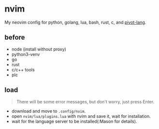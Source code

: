 # nvim

My neovim config for python, golang, lua, bash, rust, c, and [pivot-lang](https://lang.pivotstudio.cn/).


## before
- node (install without proxy)
- python3-venv
- go
- rust
- c/c++ tools
- plc

## load
> There will be some error messages, but don't worry, just press Enter.
- download and move to `.config/nvim`.
- open `nvim/lua/plugins.lua` with nvim and save it, wait for installation.
- wait for the language server to be installed(:Mason for details).

